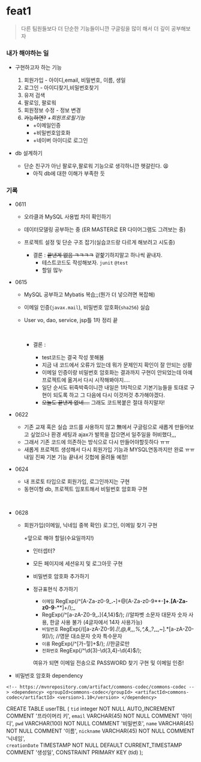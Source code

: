 # feat1

> 다른 팀원들보다 더 단순한 기능들이니깐 구글링을 많이 해서 더 깊이 공부해보자



### 내가 해야하는 일



* 구현하고자 하는 기능 
  1. 회원가입 - 아이디,email, 비밀번호, 이름, 생일  
  2. 로그인 - 아이디찾기,비밀번호찾기
  3. 유저 검색 
  4. 팔로잉, 팔로워 
  5. 회원정보 수정 - 정보 변경 
  6. ~~가능하면?~~ *+회원프로필기능* 
     * +이메일인증
     * +비밀번호암호화
     * +네이버 아이디로 로그인



* db 설계하기
  * 단순 친구가 아닌 팔로우,팔로워 기능으로 생각하니깐 헷갈린다. :tired_face:
    * 아직 db에 대한 이해가 부족한 듯 



### 기록

* 0611
  * 오라클과  MySQL 사용법 차이 확인하기 

  * 데이터모델링 공부하는 중 (ER MASTER로 ER 다이어그램도 그려보는 중)

  * 프로젝트 설정 및 단순 구조 잡기(실습코드랑 다르게 해보려고 시도중) 

    

    * 결론 : ~~끝낸게 없음 ㅋㅋㅋㅋ~~ 겉핥기하지말고 하나씩 끝내자. 
      * 테스트코드도 작성해보자. `junit` `@test` 
      * 할일 많누

* 0615

  * MySQL 공부하고 Mybatis 복습;;(뭔가 더 넣으려면 복잡해)

  * 이메일 인증(`javax.mail`), 비밀번호 암호화(`sha256`) 실습

  * User vo, dao, service, jsp틀 1차 정리 끝 

    ​		

    * 결론 : 

      * test코드는 결국 작성 못해봄
      * 지금 내 코드에서 오류가 있는데 뭐가 문제인지 확인이 잘 안되는 상황
      * 이메일 인증이랑 비밀번호 암호화는 결과까지 구현이 안되었는데 아예 프로젝트에 옮겨서 다시 시작해봐야지.... 
      * 일단 순서도 뒤죽박죽이니깐 내일은 1차적으로 기본기능들을 토대로 구현이 되도록 하고 그 다음에 다시 이것저것 추가해야겠다.
      * ~~오늘도 끝낸게 없네....~~ 그래도 코드복붙은 절대 하지말자! 



* 0622 
  * 기존 교재 혹은 실습 코드를 사용하지 않고 無에서 구글링으로 새롭게 만들어보고 싶었으나 환경 세팅과 ajax가 발목을 잡으면서 일주일을 허비했다,,, 
  * 그래서 기존 코드에 의존하는 방식으로 다시 만들어야할듯하다 ㅠㅠ
  * 새롭게 프로젝트 생성해서 다시 회원가입 기능과 MYSQL연동까지만 완료 ㅠㅠ 내일 진짜 기본 기능 끝내서 깃헙에 올려둘 예정!

* 0624 
  * 내 프로토 타입으로 회원가입, 로그인까지는 구현
  * 동현이형 db, 프로젝트 임포트해서 비밀번호 암호화 구현
  
    
  
  

​	

* 0628

  * 회원가입(이메일, 닉네임 중복 확인) 로그인, 이메일 찾기 구현 

    

    +앞으로 해야 할일(수요일까지!)

    * 인터셉터?

    * 모든 페이지에 세션유지 및 로그아웃 구현

    * 비밀번호 암호화 추가하기 

    * 정규표현식 추가하기

      * `이메일` RegExp(/^[A-Za-z0-9_**\.\-**]+@[A-Za-z0-9**\-**]+**\.**[A-Za-z0-9**\-**]+/);_
      *  RegExp(/^[a-zA-Z0-9_**\.**]{4,14}$/); //알파벳 소문자 대문자 숫자 사용, 한글 사용 불가 (4글자에서 14자 사용가능)
      * `비밀번호`  RegExp(/([a-zA-Z0-9].*[!,@,#,$,%,^,&,*,?,_,~]);([!,@,#,$,%,^,&,*,?,_,~].*[a-zA-Z0-9])/); //영문 대소문자 숫자 특수문자 
      * `이름`  RegExp(/^[가-힣]+$/); //한글로만
      * `전화번호`  RegExp(/^\d{3}-\d{3,4}-\d{4}$/);

      

      

      여유가 되면 이메일 전송으로 PASSWORD 찾기 구현 및 이메일 인증!

      







* 비밀번호 암호화 dependency

`<!-- https://mvnrepository.com/artifact/commons-codec/commons-codec -->
<dependency>
    <groupId>commons-codec</groupId>
    <artifactId>commons-codec</artifactId>
    <version>1.10</version>
</dependency>`



CREATE TABLE userTBL
(
    `tid`           integer        NOT NULL    AUTO_INCREMENT COMMENT '프라이머리 키', 
    `email`         VARCHAR(45)    NOT NULL    COMMENT '아이디', 
    `pwd`           VARCHAR(100)   NOT NULL    COMMENT '비밀번호', 
    `name`          VARCHAR(45)    NOT NULL    COMMENT '이름', 
    `nickname`      VARCHAR(45)    NOT NULL    COMMENT '닉네임',	
    `creationDate`  TIMESTAMP      NOT NULL    DEFAULT CURRENT_TIMESTAMP COMMENT '생성일', 
    CONSTRAINT  PRIMARY KEY (tid)
);
